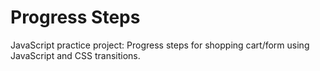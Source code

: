 # Progress Steps

JavaScript practice project: Progress steps for shopping cart/form using JavaScript and CSS transitions.
